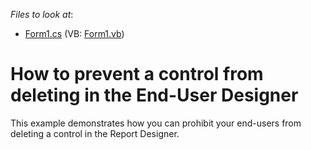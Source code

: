 <!-- default file list -->
*Files to look at*:

* [Form1.cs](./CS/PreventDeletingControl/Form1.cs) (VB: [Form1.vb](./VB/PreventDeletingControl/Form1.vb))
<!-- default file list end -->
# How to prevent a control from deleting in the End-User Designer


<p>This example demonstrates how you can prohibit your end-users from deleting a control in the Report Designer.</p>

<br/>


